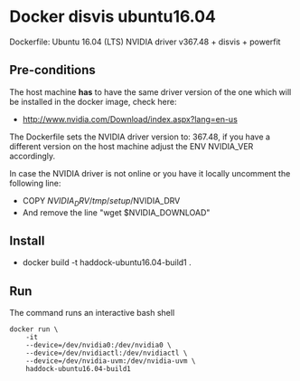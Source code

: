 # Docker disvis ubuntu16.04
Dockerfile: Ubuntu 16.04 (LTS) NVIDIA driver v367.48 + disvis + powerfit

## Pre-conditions

The host machine **has** to have the same driver version of the one which will be
installed in the docker image, check here:

* http://www.nvidia.com/Download/index.aspx?lang=en-us

The Dockerfile sets the NVIDIA driver version to: 367.48, if you have a different
version on the host machine adjust the ENV NVIDIA_VER accordingly.

In case the NVIDIA driver is not online or you have it locally uncomment
the following line:

* COPY $NVIDIA_DRV /tmp/setup/$NVIDIA_DRV
* And remove the line "wget $NVIDIA_DOWNLOAD"

## Install

* docker build -t haddock-ubuntu16.04-build1 .

## Run

The command runs an interactive bash shell

```
docker run \
    -it
    --device=/dev/nvidia0:/dev/nvidia0 \
    --device=/dev/nvidiactl:/dev/nvidiactl \
    --device=/dev/nvidia-uvm:/dev/nvidia-uvm \
    haddock-ubuntu16.04-build1
```




